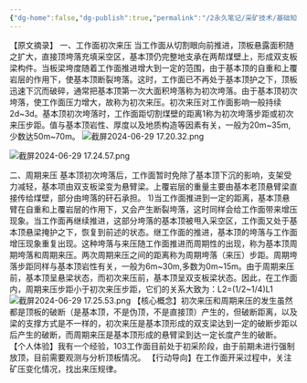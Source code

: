 ```yaml
---
{"dg-home":false,"dg-publish":true,"permalink":"/2永久笔记/采矿技术/基础知识/初次来压与周期来压/","dgPassFrontmatter":true,"noteIcon":"","created":"2024-06-29T14:21:07.379+08:00","updated":"2024-06-29T17:26:13.342+08:00"}
---
```


【原文摘录】
一、工作面初次来压
当工作面从切割眼向前推进，顶板悬露面积随之扩大，直接顶垮落充填采空区，基本顶仍完整地支承在两帮煤壁上，形成双支板梁构件。当板梁垮度随着工作面推进增大到一定的范围，由于基本顶的自重和上覆岩层的作用下，使基本顶断裂垮落。这时，工作面已不再处于基本顶护之下，顶板迅速下沉而破碎，通常把基本顶第一次大面积垮落称为初次垮落。由于基本顶初次垮落，使工作面压力增大，故称为初次来压。初次来压对工作面影响一般持续2d~3d。基本顶初次垮落时，工作面距切割煤壁的距离1称为初次垮落步距或初次来压步距。值与基本顶岩性、厚度以及地质构造等因素有关，一般为20m~35m,少数达50m~70m。
![截屏2024-06-29 17.20.32.png](https://ob-2-1307403554.cos.ap-beijing.myqcloud.com/%E6%88%AA%E5%B1%8F2024-06-29%2017.20.32.png)


![截屏2024-06-29 17.24.57.png](https://ob-2-1307403554.cos.ap-beijing.myqcloud.com/%E6%88%AA%E5%B1%8F2024-06-29%2017.24.57.png)

二、周期来压
基本顶初次垮落后，工作面暂时免除了基本顶下沉的影响，支架受力减轻，基本项由双支板梁变为悬臂梁。上覆岩层的重量主要由基本老顶悬臂梁直接传给煤壁，部分由垮落的矸石承担。
1)当工作面推进到一定的距离，基本顶悬臂在自重和上覆岩层的作用下，又会产生断裂垮落，这时同样会给工作面带来增压现象。当工作面再继续推进，这部分垮落的基本顶被甩入采空区，工作面又处于基本顶悬梁掩护之下，恢复到前述的状态。继工作面的推进，基本顶的垮落与工作面增压现象重复出现。这种垮落与来压随工作面推进而周期性的出现，称为基本顶周期垮落和周期来压。两次周期来压之间的距离称为周期垮落（来压）步距。周期垮落步距同样与基本顶岩性有关，一般为6m~30m,多数为0m~15m。由于周期来压前，基本顶呈悬梁状态，而初次来压前，基本顶呈双支板梁状态。因此，在工作面内，周期来压步距小于初次来压步距，它们的关系大致为：L2=(1/2~1/4)L1
![截屏2024-06-29 17.25.53.png](https://ob-2-1307403554.cos.ap-beijing.myqcloud.com/%E6%88%AA%E5%B1%8F2024-06-29%2017.25.53.png)
【核心概念】初次来压和周期来压的发生虽然都是顶板的破断（是基本顶，不是伪顶，不是直接顶）产生的，但破断距离，以及梁的支撑方式是不一样的，初次来压是基本顶形成的双支梁达到一定的破断步距以后产生的破断，而周期来压是基本顶形成的悬臂梁到达一定长度产生的破断。
【个人体验】我有一个经验，103工作面目前处于初采阶段，由于前期未进行强制放顶，目前需要观测与分析顶板情况。
【行动导向】在工作面开采过程中，关注矿压变化情况，找出来压规律。

